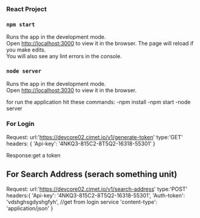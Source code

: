 ### React Project

### `npm start`
Runs the app in the development mode.<br />
Open [http://localhost:3000](http://localhost:3000) to view it in the browser.
The page will reload if you make edits.<br />
You will also see any lint errors in the console.


### `node server`
Runs the app in the development mode.<br />
Open [http://localhost:3030](http://localhost:3030) to view it in the browser.

for run the application hit these commands:
-npm install
-npm start
-node server

### For Login
Request:
url:'https://devcore02.cimet.io/v1/generate-token'
type:'GET'
 headers: { 'Api-key': '4NKQ3-815C2-8T5Q2-16318-55301' }

 Response:get a token

 ## For Search Address (serach something unit)
 Request:
 url:'https://devcore02.cimet.io/v1/search-address'
 type:'POST'
 headers:{
     'Api-key': '4NKQ3-815C2-8T5Q2-16318-55301',
            'Auth-token': 'vdshghsgdyshgfyh', //get from login service
            'content-type': 'application/json'
 }